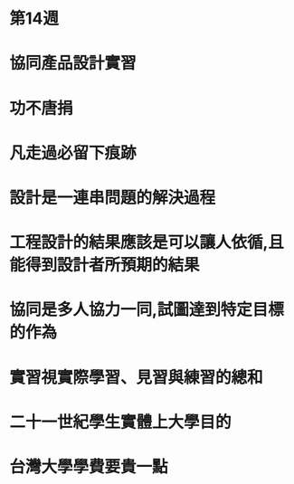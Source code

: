 # 第14週
# 協同產品設計實習

# 功不唐捐

# 凡走過必留下痕跡

# 設計是一連串問題的解決過程

# 工程設計的結果應該是可以讓人依循,且能得到設計者所預期的結果

# 協同是多人協力一同,試圖達到特定目標的作為

# 實習視實際學習、見習與練習的總和

# 二十一世紀學生實體上大學目的

# 台灣大學學費要貴一點
